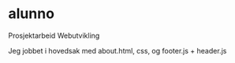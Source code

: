 # alunno
Prosjektarbeid Webutvikling


Jeg jobbet i hovedsak med about.html, css, og footer.js + header.js